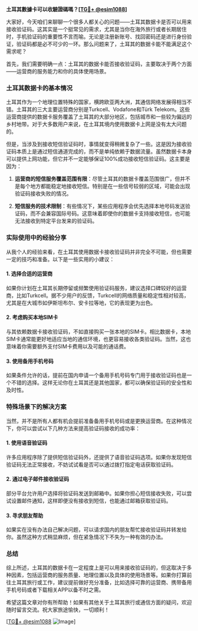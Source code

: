 **土耳其數據卡可以收驗證碼嗎？[[TG💪+ @esim1088](https://t.me/s/esim1088)]**

大家好，今天咱们来聊聊一个很多人都关心的问题——土耳其数据卡是否可以用来接收验证码。这其实是一个挺常见的需求，尤其是当你在海外旅行或者长期居住时，手机验证码的重要性不言而喻。无论是注册新账号、找回密码还是进行身份验证，验证码都是必不可少的一环。那么问题来了，土耳其的数据卡能不能满足这个需求呢？

首先，我们需要明确一点：土耳其的数据卡能否接收验证码，主要取决于两个方面——运营商的服务能力和你的具体使用场景。

### 土耳其数据卡的基本情况

土耳其作为一个地理位置特殊的国家，横跨欧亚两大洲，其通信网络发展得相当不错。土耳其的三大主要运营商分别是Turkcell、Vodafone和Türk Telekom。这些运营商提供的数据卡服务覆盖了土耳其的大部分地区，包括城市和一些较为偏远的乡村地带。对于大多数用户来说，在土耳其境内使用数据卡上网是没有太大问题的。

但是，当涉及到接收短信验证码时，事情就变得稍微复杂了一些。这是因为接收验证码本质上是通过短信通道完成的，而不是单纯依赖于数据流量。虽然数据卡本身可以提供上网功能，但它并不一定能够保证100%成功接收短信验证码。这主要是因为：

1. **运营商的短信服务覆盖范围有限**：尽管土耳其的数据卡覆盖范围很广，但并不是每个地方都能稳定地接收短信。特别是在一些信号较弱的区域，可能会出现验证码接收失败的情况。
   
2. **短信服务的技术限制**：有些情况下，某些应用程序会优先选择本地号码发送验证码，而不会兼容国际号码。这意味着即使你的数据卡支持接收短信，也可能无法接收到特定平台发来的验证码。

### 实际使用中的经验分享

从我个人的经验来看，在土耳其使用数据卡接收验证码并非完全不可能，但也需要一定的技巧和准备。以下是一些实用的小建议：

#### 1. 选择合适的运营商
如果你计划在土耳其长期停留或频繁使用验证码服务，建议选择口碑较好的运营商，比如Turkcell。据不少用户的反馈，Turkcell的网络质量和稳定性相对较高，尤其是在大城市如伊斯坦布尔、安卡拉等地，它的表现更为出色。

#### 2. 考虑购买本地SIM卡
与其依赖数据卡接收验证码，不如直接购买一张本地的SIM卡。相比数据卡，本地SIM卡通常能更好地适应当地的通信环境，也更容易接收各类验证码。当然，这也意味着你需要额外支付SIM卡费用以及可能的通话费。

#### 3. 使用备用手机号码
如果条件允许的话，提前在国内申请一个备用手机号码专门用于接收验证码也是一个不错的选择。这样无论你在土耳其还是其他国家，都可以确保验证码的安全性和及时性。

### 特殊场景下的解决方案

当然，并不是所有人都有机会提前准备备用手机号码或是更换运营商。在这种情况下，你可以尝试以下几种方法来提高验证码接收的成功率：

#### 1. 使用语音验证码
许多应用程序除了提供短信验证码外，还提供了语音验证码选项。如果你发现短信验证码无法正常接收，不妨试试看是否可以通过拨打指定电话获取验证码。

#### 2. 通过电子邮件接收验证码
部分平台允许用户选择将验证码发送到邮箱中。如果你担心短信接收失败，可以尝试设置邮件通知，这样即便没有接收到短信，也能通过邮箱获取验证码。

#### 3. 寻求朋友帮助
如果实在没有办法自己解决问题，可以请求国内的朋友帮忙接收验证码并转发给你。虽然这种方式稍显麻烦，但在紧急情况下不失为一种有效的办法。

### 总结

综上所述，土耳其的数据卡在一定程度上是可以用来接收验证码的，但这取决于多种因素，包括运营商的服务质量、地理位置以及具体的使用场景等。如果你打算前往土耳其旅行或工作，建议提前做好充分准备，比如选择可靠的运营商、携带备用手机号码或者下载相关APP以备不时之需。

希望这篇文章对你有所帮助！如果有其他关于土耳其旅行或通信方面的疑问，欢迎随时留言交流。祝大家旅途愉快，一切顺利！

[[TG💪+ @esim1088](https://t.me/s/esim1088) ![Image](https://i.postimg.cc/4NQfJmqS/Snipaste-2025-05-13-00-14-12.png)]